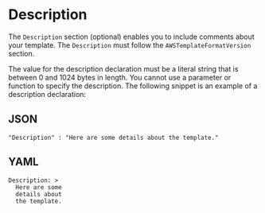 # Description<a name="template-description-structure"></a>

The `Description` section \(optional\) enables you to include comments about your template\. The `Description` must follow the `AWSTemplateFormatVersion` section\.

The value for the description declaration must be a literal string that is between 0 and 1024 bytes in length\. You cannot use a parameter or function to specify the description\. The following snippet is an example of a description declaration:

## JSON<a name="template-description-structure-example.json"></a>

```
"Description" : "Here are some details about the template."
```

## YAML<a name="template-description-structure-example.yaml"></a>

```
Description: >
  Here are some
  details about
  the template.
```
